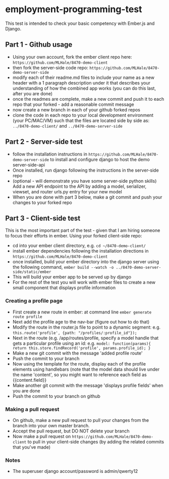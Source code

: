 # employment-programming-test
This test is intended to check your basic competency with Ember.js and Django.

## Part 1 - Github usage
* Using your own account, fork the ember client repo  here: `https://github.com/MLHale/8470-demo-client`
* then fork the server-side code repo: `https://github.com/MLHale/8470-demo-server-side`
* modify each of their readme.md files to include your name as a new header with a 1 paragraph description under it that describes your understanding of how the combined app works (you can do this last, after you are done)
* once the readmes are complete, make a new commit and push it to each repo that your forked - add a reasonable commit message
* now create a new branch in each of your github forked repos
* clone the code in each repo to your local development environment (your PC/MAC/VM) such that the files are located side by side as: `../8470-demo-client/` and `../8470-demo-server-side`

## Part 2 - Server-side test
* follow the installation instructions in `https://github.com/MLHale/8470-demo-server-side` to install and configure django to host the demo server-side-api
* Once installed, run django following the instructions in the server-side repo
* (optional - will demonstrate you have some server-side python skills) Add a new API endpoint to the API by adding a model, serializer, viewset, and router urls.py entry for your new model
* When you are done with part 3 below, make a git commit and push your changes to your forked repo

## Part 3 - Client-side test
This is the most important part of the test - given that I am hiring someone to focus their efforts in ember. Using your forked client-side repo:
* cd into your ember client directory, e.g. `cd ~/8470-demo-client/`
* install ember dependencies following the installation directions in `https://github.com/MLHale/8470-demo-client`
* once installed, build your ember directory into the django server using the following command, `ember build --watch -o ../8470-demo-server-side/static/ember`
* This will build your ember app to be served up by django
* For the rest of the test you will work with ember files to create a new small component that displays profile information

### Creating a profile page
* First create a new route in ember: at command line `ember generate route profile` 
* Next add the profile age to the nav-bar (figure out how to do that)
* Modify the route in the router.js file to point to a dynamic segment: e.g. `this.route('profile', {path: "/profiles/:profile_id"});`
* Next in the route (e.g. /app/routes/profile, specify a model handle that gets a particular profile using an id: e.g. 
    `model: function(params){
        return this.store.findRecord('profile', params.profile_id);
    }`
* Make a new git commit with the message 'added profile route'
* Push the commit to your branch
* Now using the template for the route, display each of the profile elements using handlebars (note that the model data should live under the name 'content', so you might want to reference each field as {{content.field}}
* Make another git commit with the message 'displays profile fields' when you are done
* Push the commit to your branch on github

### Making a pull request
* On github, make a new pull request to pull your changes from the branch into your own master branch.
* Accept the pull request, but DO NOT delete your branch
* Now make a pull request on `https://github.com/MLHale/8470-demo-client` to pull in your client-side changes (by adding the related commits that you've made)

### Notes
* The superuser django account/password is admin/qwerty12
